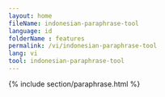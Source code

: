 ```yaml
---
layout: home
fileName: indonesian-paraphrase-tool
language: id
folderName : features
permalink: /vi/indonesian-paraphrase-tool
lang: vi
tool: indonesian-paraphrase-tool
---
```

{% include section/paraphrase.html %}